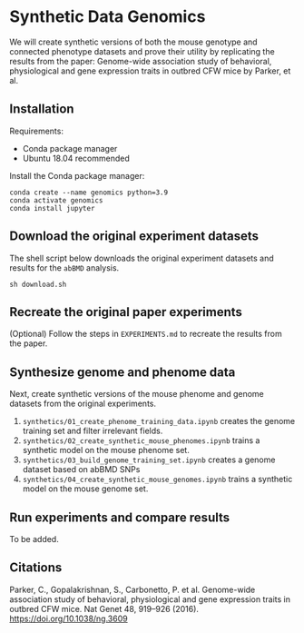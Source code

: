 # Synthetic Data Genomics
We will create synthetic versions of both the mouse genotype and connected phenotype datasets and prove their utility by replicating the results from the paper: Genome-wide association study of behavioral, physiological and gene expression traits in outbred CFW mice by Parker, et al.


## Installation

Requirements:
* Conda package manager
* Ubuntu 18.04 recommended


Install the Conda package manager:

```
conda create --name genomics python=3.9
conda activate genomics
conda install jupyter
```

## Download the original experiment datasets
The shell script below downloads the original experiment datasets and results for the `abBMD` analysis.

```
sh download.sh
```

## Recreate the original paper experiments
(Optional) Follow the steps in `EXPERIMENTS.md` to recreate the results from the paper.

## Synthesize genome and phenome data
Next, create synthetic versions of the mouse phenome and genome datasets from the original experiments.
1. `synthetics/01_create_phenome_training_data.ipynb` creates the genome training set and filter irrelevant fields.
2. `synthetics/02_create_synthetic_mouse_phenomes.ipynb` trains a synthetic model on the mouse phenome set.
4. `synthetics/03_build_genome_training_set.ipynb` creates a genome dataset based on abBMD SNPs 
5. `synthetics/04_create_synthetic_mouse_genomes.ipynb` trains a synthetic model on the mouse genome set.

## Run experiments and compare results
To be added.

## Citations
Parker, C., Gopalakrishnan, S., Carbonetto, P. et al. Genome-wide association study of behavioral, physiological and gene expression traits in outbred CFW mice. Nat Genet 48, 919–926 (2016). https://doi.org/10.1038/ng.3609

